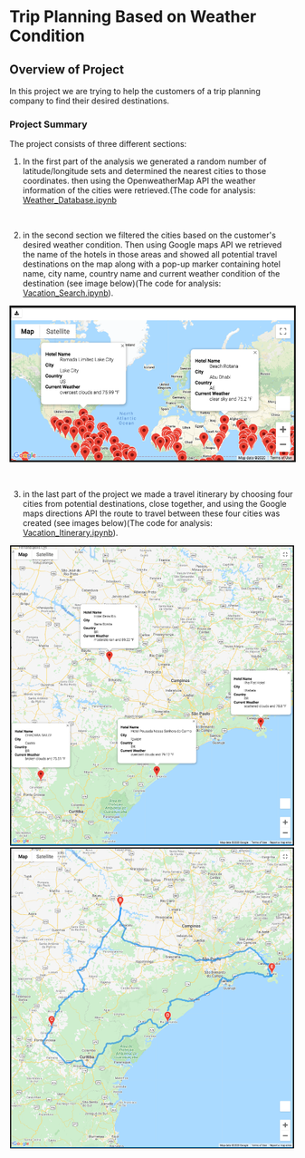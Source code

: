 # **Trip Planning Based on Weather Condition**  


## **Overview of Project**
In this project we are trying to help the customers of a trip planning company to find their desired destinations.


### **Project Summary**

The project consists of three different sections:

1. In the first part of the analysis we generated a random number of latitude/longitude sets and determined the nearest cities to those coordinates. then using the OpenweatherMap API the weather information of the cities were retrieved.(The code for analysis: [Weather_Database.ipynb](Weather_Database/Weather_Database.ipynb)

    &nbsp;
2. in the second section we filtered the cities based on the customer's desired weather condition. Then using Google maps API we retrieved the name of the hotels in those areas and showed all potential travel destinations on the map along with a pop-up marker containing hotel name, city name, country name and current weather condition of the destination (see image below)(The code for analysis: [Vacation_Search.ipynb](Vacation_Search/Vacation_Search.ipynb)).

<center><img src="Vacation_Search/WeatherPy_vacation_map.png" width="650" style="border: 1px solid black"></center>

&nbsp;

3. in the last part of the project we made a travel itinerary by choosing four cities from potential destinations, close together, and using the Google maps directions API the route to travel between these four cities was created (see images below)(The code for analysis: [Vacation_Itinerary.ipynb](Vacation_Itinerary/Vacation_Itinerary.ipynb)).

<center>
<img src="Vacation_Itinerary/WeatherPy_travel_map_markers.png" width="500" style="border: 1px solid black">
<img src="Vacation_Itinerary/WeatherPy_travel_map.png" width="500" style="border: 1px solid black">
</center>
&nbsp;